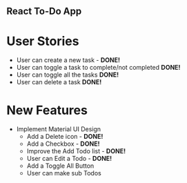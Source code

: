 ## React To-Do App

# User Stories

- User can create a new task - **DONE!**
- User can toggle a task to complete/not completed **DONE!**
- User can toggle all the tasks **DONE!**
- User can delete a task **DONE!**

# New Features

- Implement Material UI Design
  - Add a Delete icon - **DONE!**
  - Add a Checkbox - **DONE!**
  - Improve the Add Todo list -  **DONE!**
  - User can Edit a Todo -  **DONE!**
  - Add a Toggle All Button
  - User can make sub Todos
